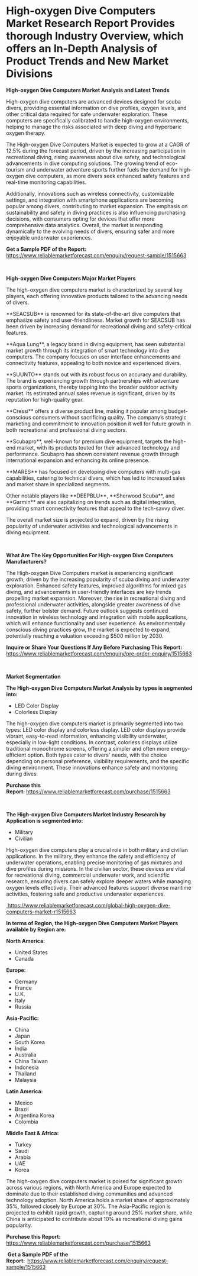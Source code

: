 <p><h1>High-oxygen Dive Computers Market Research Report Provides thorough Industry Overview, which offers an In-Depth Analysis of Product Trends and New Market Divisions</h1></p><p><strong>High-oxygen Dive Computers Market Analysis and Latest Trends</strong></p>
<p><p>High-oxygen dive computers are advanced devices designed for scuba divers, providing essential information on dive profiles, oxygen levels, and other critical data required for safe underwater exploration. These computers are specifically calibrated to handle high-oxygen environments, helping to manage the risks associated with deep diving and hyperbaric oxygen therapy.</p><p>The High-oxygen Dive Computers Market is expected to grow at a CAGR of 12.5% during the forecast period, driven by the increasing participation in recreational diving, rising awareness about dive safety, and technological advancements in dive computing solutions. The growing trend of eco-tourism and underwater adventure sports further fuels the demand for high-oxygen dive computers, as more divers seek enhanced safety features and real-time monitoring capabilities. </p><p>Additionally, innovations such as wireless connectivity, customizable settings, and integration with smartphone applications are becoming popular among divers, contributing to market expansion. The emphasis on sustainability and safety in diving practices is also influencing purchasing decisions, with consumers opting for devices that offer more comprehensive data analytics. Overall, the market is responding dynamically to the evolving needs of divers, ensuring safer and more enjoyable underwater experiences.</p></p>
<p><strong>Get a Sample PDF of the Report:&nbsp;</strong> <a href="https://www.reliablemarketforecast.com/enquiry/request-sample/1515663?utm_campaign=2803&utm_medium=2&utm_source=Github&utm_content=ia&utm_term=12042025&utm_id=high-oxygen-dive-computers">https://www.reliablemarketforecast.com/enquiry/request-sample/1515663</a></p>
<p>&nbsp;</p>
<p><strong>High-oxygen Dive Computers Major Market Players</strong></p>
<p><p>The high-oxygen dive computers market is characterized by several key players, each offering innovative products tailored to the advancing needs of divers. </p><p>**SEACSUB** is renowned for its state-of-the-art dive computers that emphasize safety and user-friendliness. Market growth for SEACSUB has been driven by increasing demand for recreational diving and safety-critical features.</p><p>**Aqua Lung**, a legacy brand in diving equipment, has seen substantial market growth through its integration of smart technology into dive computers. The company focuses on user interface enhancements and connectivity features, appealing to both novice and experienced divers.</p><p>**SUUNTO** stands out with its robust focus on accuracy and durability. The brand is experiencing growth through partnerships with adventure sports organizations, thereby tapping into the broader outdoor activity market. Its estimated annual sales revenue is significant, driven by its reputation for high-quality gear.</p><p>**Cressi** offers a diverse product line, making it popular among budget-conscious consumers without sacrificing quality. The company’s strategic marketing and commitment to innovation position it well for future growth in both recreational and professional diving sectors.</p><p>**Scubapro**, well-known for premium dive equipment, targets the high-end market, with its products touted for their advanced technology and performance. Scubapro has shown consistent revenue growth through international expansion and enhancing its online presence.</p><p>**MARES** has focused on developing dive computers with multi-gas capabilities, catering to technical divers, which has led to increased sales and market share in specialized segments.</p><p>Other notable players like **DEEPBLU**, **Sherwood Scuba**, and **Garmin** are also capitalizing on trends such as digital integration, providing smart connectivity features that appeal to the tech-savvy diver.</p><p>The overall market size is projected to expand, driven by the rising popularity of underwater activities and technological advancements in diving equipment.</p></p>
<p>&nbsp;</p>
<p><strong>What Are The Key Opportunities For High-oxygen Dive Computers Manufacturers?</strong></p>
<p><p>The High-oxygen Dive Computers market is experiencing significant growth, driven by the increasing popularity of scuba diving and underwater exploration. Enhanced safety features, improved algorithms for mixed gas diving, and advancements in user-friendly interfaces are key trends propelling market expansion. Moreover, the rise in recreational diving and professional underwater activities, alongside greater awareness of dive safety, further bolster demand. Future outlook suggests continued innovation in wireless technology and integration with mobile applications, which will enhance functionality and user experience. As environmentally conscious diving practices grow, the market is expected to expand, potentially reaching a valuation exceeding $500 million by 2030.</p></p>
<p><strong>Inquire or Share Your Questions If Any Before Purchasing This Report:</strong> <a href="https://www.reliablemarketforecast.com/enquiry/pre-order-enquiry/1515663?utm_campaign=2803&utm_medium=2&utm_source=Github&utm_content=ia&utm_term=12042025&utm_id=high-oxygen-dive-computers">https://www.reliablemarketforecast.com/enquiry/pre-order-enquiry/1515663</a></p>
<p>&nbsp;</p>
<p><strong>Market Segmentation</strong></p>
<p><strong>The High-oxygen Dive Computers Market Analysis by types is segmented into:</strong></p>
<p><ul><li>LED Color Display</li><li>Colorless Display</li></ul></p>
<p><p>The high-oxygen dive computers market is primarily segmented into two types: LED color display and colorless display. LED color displays provide vibrant, easy-to-read information, enhancing visibility underwater, especially in low-light conditions. In contrast, colorless displays utilize traditional monochrome screens, offering a simpler and often more energy-efficient option. Both types cater to divers' needs, with the choice depending on personal preference, visibility requirements, and the specific diving environment. These innovations enhance safety and monitoring during dives.</p></p>
<p><strong>Purchase this Report:&nbsp;</strong><a href="https://www.reliablemarketforecast.com/purchase/1515663?utm_campaign=2803&utm_medium=2&utm_source=Github&utm_content=ia&utm_term=12042025&utm_id=high-oxygen-dive-computers">https://www.reliablemarketforecast.com/purchase/1515663</a></p>
<p>&nbsp;</p>
<p><strong>The High-oxygen Dive Computers Market Industry Research by Application is segmented into:</strong></p>
<p><ul><li>Military</li><li>Civilian</li></ul></p>
<p><p>High-oxygen dive computers play a crucial role in both military and civilian applications. In the military, they enhance the safety and efficiency of underwater operations, enabling precise monitoring of gas mixtures and dive profiles during missions. In the civilian sector, these devices are vital for recreational diving, commercial underwater work, and scientific research, ensuring divers can safely explore deeper waters while managing oxygen levels effectively. Their advanced features support diverse maritime activities, fostering safe and productive underwater experiences.</p></p>
<p><a href="https://www.reliablemarketforecast.com/global-high-oxygen-dive-computers-market-r1515663?utm_campaign=2803&utm_medium=2&utm_source=Github&utm_content=ia&utm_term=12042025&utm_id=high-oxygen-dive-computers">&nbsp;https://www.reliablemarketforecast.com/global-high-oxygen-dive-computers-market-r1515663</a></p>
<p><strong>In terms of Region, the High-oxygen Dive Computers Market Players available by Region are:</strong></p>
<p>
    <p> <strong> North America: </strong>
        <ul>
            <li>United States</li>
            <li>Canada</li>
        </ul>
        </p> 
    <p> <strong> Europe: </strong>
        <ul>
            <li>Germany</li>
            <li>France</li>
            <li>U.K.</li>
            <li>Italy</li>
            <li>Russia</li>
        </ul>
        </p> 
    <p> <strong> Asia-Pacific: </strong>
        <ul>
            <li>China</li>
            <li>Japan</li>
            <li>South Korea</li>
            <li>India</li>
            <li>Australia</li>
            <li>China Taiwan</li>
            <li>Indonesia</li>
            <li>Thailand</li>
            <li>Malaysia</li>
        </ul>
        </p> 
    <p> <strong> Latin America: </strong>
        <ul>
            <li>Mexico</li>
            <li>Brazil</li>
            <li>Argentina Korea</li>
            <li>Colombia</li>
        </ul>
        </p> 
    <p> <strong> Middle East & Africa: </strong>
        <ul>
            <li>Turkey</li>
            <li>Saudi</li>
            <li>Arabia</li>
            <li>UAE</li>
            <li>Korea</li>
        </ul>
    </p>
    </p>
<p><p>The high-oxygen dive computers market is poised for significant growth across various regions, with North America and Europe expected to dominate due to their established diving communities and advanced technology adoption. North America holds a market share of approximately 35%, followed closely by Europe at 30%. The Asia-Pacific region is projected to exhibit rapid growth, capturing around 25% market share, while China is anticipated to contribute about 10% as recreational diving gains popularity.</p></p>
<p><strong>Purchase this Report: </strong><a href="https://www.reliablemarketforecast.com/purchase/1515663?utm_campaign=2803&utm_medium=2&utm_source=Github&utm_content=ia&utm_term=12042025&utm_id=high-oxygen-dive-computers">https://www.reliablemarketforecast.com/purchase/1515663</a></p>
<p>&nbsp;<strong>Get a Sample PDF of the Report:&nbsp;&nbsp;</strong><a href="https://www.reliablemarketforecast.com/enquiry/request-sample/1515663?utm_campaign=2803&utm_medium=2&utm_source=Github&utm_content=ia&utm_term=12042025&utm_id=high-oxygen-dive-computers">https://www.reliablemarketforecast.com/enquiry/request-sample/1515663</a></p>
<p><strong></strong></p>
<p><p></p><p></p><p></p></p>